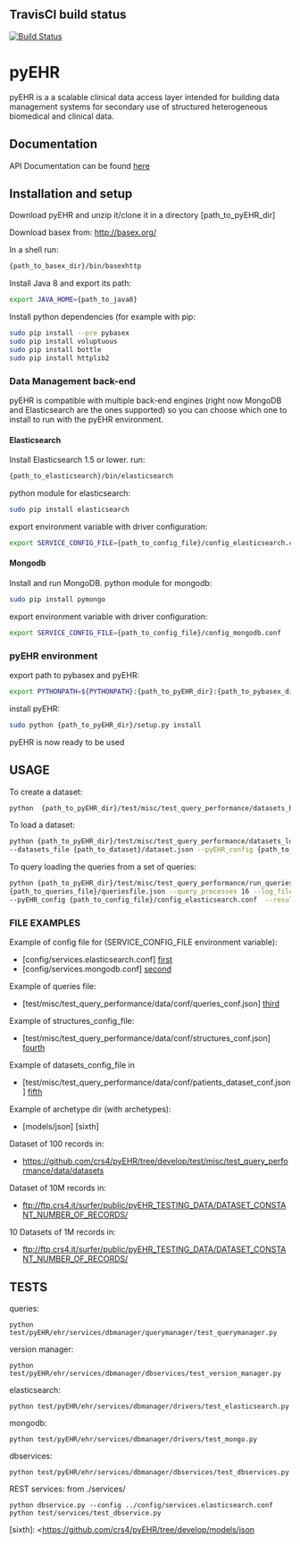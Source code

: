 ## TravisCI build status

[![Build Status](https://travis-ci.org/crs4/pyEHR.png?branch=develop)](https://travis-ci.org/crs4/pyEHR)


# pyEHR

pyEHR is a a scalable clinical data access layer intended for building data management systems for secondary use of structured heterogeneous biomedical and clinical data.

## Documentation

API Documentation can be found [here](http://pyEHR.readthedocs.org/en/latest/)

## Installation and setup

Download pyEHR and unzip it/clone it in a directory [path_to_pyEHR_dir]


Download basex from:
http://basex.org/

In a shell run:
```sh
{path_to_basex_dir}/bin/basexhttp
```

Install Java 8 and export its path:
```sh 
export JAVA_HOME={path_to_java8}
```
Install python dependencies (for example with pip:
```sh
sudo pip install --pre pybasex
sudo pip install voluptuous
sudo pip install bottle
sudo pip install httplib2
```

### Data Management back-end

pyEHR is compatible with multiple back-end engines (right now MongoDB and Elasticsearch are the ones supported) so you can choose which one to install to run with the pyEHR environment.

#### Elasticsearch
Install Elasticsearch 1.5 or lower.
run:
```sh 
{path_to_elasticsearch}/bin/elasticsearch 
```
python module for elasticsearch:
```sh
sudo pip install elasticsearch
```
export environment variable with driver configuration:
```sh
export SERVICE_CONFIG_FILE={path_to_config_file}/config_elasticsearch.conf
```
#### Mongodb
Install and run MongoDB.
python module for mongodb:
```sh
sudo pip install pymongo
```
export environment variable with driver configuration:
```sh
export SERVICE_CONFIG_FILE={path_to_config_file}/config_mongodb.conf
```

### pyEHR environment
export path to pybasex and pyEHR:
```sh
export PYTHONPATH=${PYTHONPATH}:{path_to_pyEHR_dir}:{path_to_pybasex_dir}
```
install pyEHR:
```sh
sudo python {path_to_pyEHR_dir}/setup.py install
```

pyEHR is now ready to be used

## USAGE

To create a dataset:
```sh
python  {path_to_pyEHR_dir}/test/misc/test_query_performance/datasets_builder.py --structures_config_file {path_to_structures_config_file}/structures_config_file --datasets_config_file {path_to_datasets_config_file}/datasets_config_file --archetypes_dir {path_to_archetypes_dir} --structures_out_file {path_to_structures_out_file}/structures_out_file --datasets_out_file {path_to_datasets_out_file}/datasets_out_file
```

To load a dataset:
```sh
python {path_to_pyEHR_dir}/test/misc/test_query_performance/datasets_loader.py
--datasets_file {path_to_dataset}/dataset.json --pyEHR_config {path_to_config_file}/config_elasticsearch.conf --parallel_processes 8
```

To query loading the queries from a set of queries:
```sh
python {path_to_pyEHR_dir}/test/misc/test_query_performance/run_queries.py --queries_file 
{path_to_queries_file}/queriesfile.json --query_processes 16 --log_file {path_to_log_file}/logfile.log 
--pyEHR_config {path_to_config_file}/config_elasticsearch.conf  --results_file {path_to_results_file}/resultsfile
```

### FILE EXAMPLES
Example of config file for (SERVICE_CONFIG_FILE environment variable):
 * [config/services.elasticsearch.conf] [first]
 * [config/services.mongodb.conf] [second]
 
Example of queries file: 
* [test/misc/test_query_performance/data/conf/queries_conf.json] [third] 
 
Example of structures_config_file: 
* [test/misc/test_query_performance/data/conf/structures_conf.json] [fourth]

Example of datasets_config_file in  
* [test/misc/test_query_performance/data/conf/patients_dataset_conf.json] [fifth]

Example of archetype dir (with archetypes):  
* [models/json] [sixth]

Dataset of 100 records in:
* https://github.com/crs4/pyEHR/tree/develop/test/misc/test_query_performance/data/datasets

Dataset of 10M records in:
* ftp://ftp.crs4.it/surfer/public/pyEHR_TESTING_DATA/DATASET_CONSTANT_NUMBER_OF_RECORDS/

10 Datasets of 1M records in:
* ftp://ftp.crs4.it/surfer/public/pyEHR_TESTING_DATA/DATASET_CONSTANT_NUMBER_OF_RECORDS/

## TESTS
queries:
```
python test/pyEHR/ehr/services/dbmanager/querymanager/test_querymanager.py
```
version manager:
```
python test/pyEHR/ehr/services/dbmanager/dbservices/test_version_manager.py
```
elasticsearch:
```
python test/pyEHR/ehr/services/dbmanager/drivers/test_elasticsearch.py
```
mongodb:
```
python test/pyEHR/ehr/services/dbmanager/drivers/test_mongo.py
```
dbservices:
```
python test/pyEHR/ehr/services/dbmanager/dbservices/test_dbservices.py
```

REST services:
from ./services/
```
python dbservice.py --config ../config/services.elasticsearch.conf
python test/services/test_dbservice.py
```

[//]: # (These are reference links used in the body of this note and get stripped out when the markdown processor does its job. There is no need to format nicely because it shouldn't be seen. Thanks SO - http://stackoverflow.com/questions/4823468/store-comments-in-markdown-syntax)
 [first]: <https://github.com/crs4/pyEHR/tree/develop/config/services.elasticsearch.conf>
 [second]:  <https://github.com/crs4/pyEHR/tree/develop/config/services.mongodb.conf>
 [third]: <https://github.com/crs4/pyEHR/tree/develop/test/misc/test_query_performance/data/conf/queries_conf.json>
 [fourth]: <https://github.com/crs4/pyEHR/tree/develop/test/misc/test_query_performance/data/conf/structures_conf.json>
 [fifth]: <https://github.com/crs4/pyEHR/tree/develop/test/misc/test_query_performance/data/conf/patients_dataset_conf.json>
 [sixth]: <https://github.com/crs4/pyEHR/tree/develop/models/json
